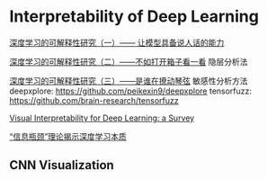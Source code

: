 # Interpretability of Deep Learning

[深度学习的可解释性研究（一）—— 让模型具备说人话的能力](https://zhuanlan.zhihu.com/p/37223341)

[深度学习的可解释性研究（二）——不如打开箱子看一看](https://zhuanlan.zhihu.com/p/38151985)
隐层分析法

[深度学习的可解释性研究（三）——是谁在撩动琴弦](https://zhuanlan.zhihu.com/p/38568075)
敏感性分析方法
deepxplore: https://github.com/peikexin9/deepxplore
tensorfuzz: https://github.com/brain-research/tensorfuzz

[Visual Interpretability for Deep Learning: a Survey](https://arxiv.org/pdf/1802.00614.pdf)

[“信息瓶颈”理论揭示深度学习本质](http://www.sohu.com/a/193777221_473283)

## CNN Visualization 

